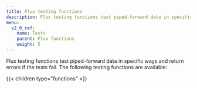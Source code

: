 ```yaml
---
title: Flux testing functions
description: Flux testing functions test piped-forward data in specific ways and return errors if the tests fail.
menu:
  v2_0_ref:
    name: Tests
    parent: Flux functions
    weight: 5
---
```


Flux testing functions test piped-forward data in specific ways and return errors if the tests fail.
The following testing functions are available:

{{< children type="functions" >}}
